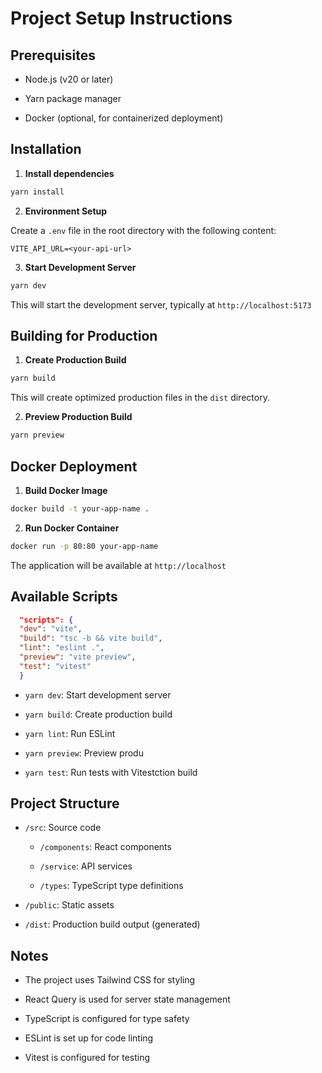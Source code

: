 # Project Setup Instructions

## Prerequisites

- Node.js (v20 or later)

- Yarn package manager

- Docker (optional, for containerized deployment)

## Installation

1. **Install dependencies**

```bash
yarn install
```

2. **Environment Setup**

Create a `.env` file in the root directory with the following content:

```
VITE_API_URL=<your-api-url>
```

3. **Start Development Server**

```bash
yarn dev
```

This will start the development server, typically at `http://localhost:5173`

## Building for Production

1. **Create Production Build**

```bash
yarn build
```

This will create optimized production files in the `dist` directory.

2. **Preview Production Build**

```bash
yarn preview
```

## Docker Deployment

1. **Build Docker Image**

```bash
docker build -t your-app-name .
```

2. **Run Docker Container**

```bash
docker run -p 80:80 your-app-name
```

The application will be available at `http://localhost`

## Available Scripts

```json
  "scripts": {
  "dev": "vite",
  "build": "tsc -b && vite build",
  "lint": "eslint .",
  "preview": "vite preview",
  "test": "vitest"
  }
```

- `yarn dev`: Start development server

- `yarn build`: Create production build

- `yarn lint`: Run ESLint

- `yarn preview`: Preview produ
- `yarn test`: Run tests with Vitestction build

## Project Structure

- `/src`: Source code

  - `/components`: React components

  - `/service`: API services

  - `/types`: TypeScript type definitions

- `/public`: Static assets

- `/dist`: Production build output (generated)

## Notes

- The project uses Tailwind CSS for styling

- React Query is used for server state management

- TypeScript is configured for type safety

- ESLint is set up for code linting

- Vitest is configured for testing
